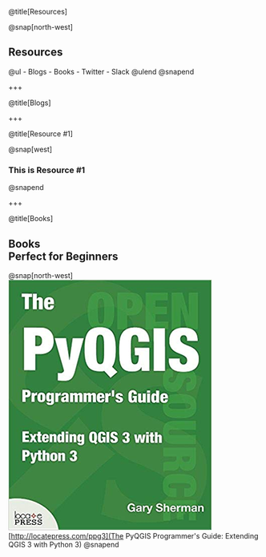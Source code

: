 @title[Resources]

@snap[north-west]
<h2>Resources</h2>
@ul
- Blogs
- Books
- Twitter
- Slack
@ulend
@snapend

+++

@title[Blogs]

+++

@title[Resource #1]

@snap[west]
<h3>This is Resource #1</h3>
@snapend

+++

@title[Books]

## Books<br>Perfect for Beginners
@snap[north-west]
![PYQGIS3BOOK](./assets/images/PyQGISProgGuideV3.jpg)
[http://locatepress.com/ppg3](The PyQGIS Programmer's Guide: Extending QGIS 3 with Python 3)
@snapend